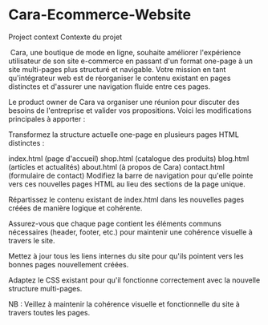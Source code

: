 # Cara-Ecommerce-Website

Project context
Contexte du projet

​
Cara, une boutique de mode en ligne, souhaite améliorer l'expérience utilisateur de son site e-commerce en passant d'un format one-page à un site multi-pages plus structuré et navigable. Votre mission en tant qu'intégrateur web est de réorganiser le contenu existant en pages distinctes et d'assurer une navigation fluide entre ces pages.

Le product owner de Cara va organiser une réunion pour discuter des besoins de l'entreprise et valider vos propositions. Voici les modifications principales à apporter :

Transformez la structure actuelle one-page en plusieurs pages HTML distinctes :

index.html (page d'accueil)
shop.html (catalogue des produits)
blog.html (articles et actualités)
about.html (à propos de Cara)
contact.html (formulaire de contact)
Modifiez la barre de navigation pour qu'elle pointe vers ces nouvelles pages HTML au lieu des sections de la page unique.

Répartissez le contenu existant de index.html dans les nouvelles pages créées de manière logique et cohérente.

Assurez-vous que chaque page contient les éléments communs nécessaires (header, footer, etc.) pour maintenir une cohérence visuelle à travers le site.

Mettez à jour tous les liens internes du site pour qu'ils pointent vers les bonnes pages nouvellement créées.

Adaptez le CSS existant pour qu'il fonctionne correctement avec la nouvelle structure multi-pages.

NB : Veillez à maintenir la cohérence visuelle et fonctionnelle du site à travers toutes les pages.